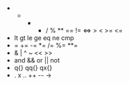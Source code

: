 * + - * / % ** == != <=> > < >= <=
* lt gt le ge eq ne cmp
* = += -= *= /= %= **=
* & | ^ ~ << >>
* and && or || not
* q{} qq{} qx{}
* . x .. ++ -- ->